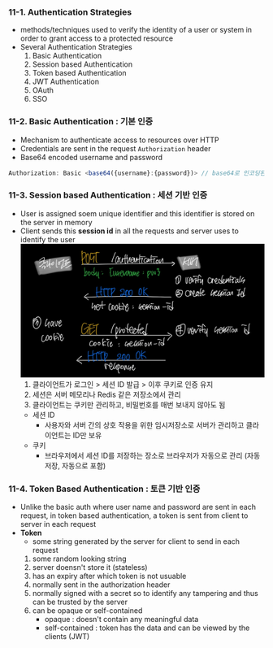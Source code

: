 ### 11-1. Authentication Strategies
* methods/techniques used to verify the identity of a user or system in order to grant access to a protected resource
* Several Authentication Strategies
	1. Basic Authentication 
	2. Session based Authentication
	3. Token based Authentication
	4. JWT Authentication
	5. OAuth
	6. SSO
### 11-2. Basic Authentication : 기본 인증
* Mechanism to authenticate access to resources over HTTP
* Credentials are sent in the request `Authorization` header
* Base64 encoded username and password
```jsx
Authorization: Basic <base64({username}:{password})> // base64로 인코딩된 문자열
```

### 11-3. Session based Authentication : 세션 기반 인증
* User is assigned soem unique identifier and this identifier is stored on the server in memory
* Client sends this **session id** in all the requests and server uses to identify the user
	![정상 동작](assets/session.jpg)
	1. 클라이언트가 로그인 > 세션 ID 발급 > 이후 쿠키로 인증 유지
	2. 세션은 서버 메모리나 Redis 같은 저장소에서 관리
	3. 클라이언트는 쿠키만 관리하고, 비밀번호를 매번 보내지 않아도 됨
	* 세션 ID
		* 사용자와 서버 간의 상호 작용을 위한 임시저장소로 서버가 관리하고 클라이언트는 ID만 보유
	* 쿠키
		* 브라우저에서 세션 ID를 저장하는 장소로 브라우저가 자동으로 관리 (자동 저장, 자동으로 포함)

### 11-4. Token Based Authentication : 토큰 기반 인증
* Unlike the basic auth where user name and password are sent in each request, in token based authentication, a token is sent from client to server in each request
* **Token**
	* some string generated by the server for client to send in each request
	1. some random looking string
	2. server doensn't store it (stateless)
	3. has an expiry after which token is not usuable
	4. normally sent in the authorization header
	5. normally signed with a secret so to identify any tampering and thus can be trusted by the server
	6. can be opaque or self-contained
		- opaque : doesn't contain any meaningful data
		- self-contained : token has the data and can be viewed by the clients (JWT) 